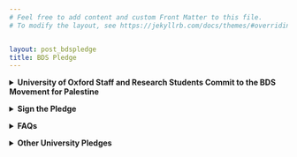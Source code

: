 ```yaml
---
# Feel free to add content and custom Front Matter to this file.
# To modify the layout, see https://jekyllrb.com/docs/themes/#overriding-theme-defaults


layout: post_bdspledge
title: BDS Pledge
---
```


<div class="text-with-frame-red">
<p><details><summary><strong><a>University of Oxford Staff and Research Students Commit to the BDS Movement for Palestine</a></strong></summary>
  
<br>


*Published April 2025*

As signatories of this pledge, we form a collective of staff and research students at the University of Oxford and its constituent Colleges who individually commit to the terms of the Boycott, Divestment, and Sanctions (BDS) movement. We do so in response to calls from Palestinian trade union, education, and civil society organizations – including the Palestinian Campaign for the Academic and Cultural Boycott of Israel (PACBI) and the Palestine Academy for Science and Technology – for international solidarity to end Israel’s regime of occupation, settler colonialism, apartheid, and now genocide in Gaza.**[(1)](#Note1)** We expect this call to be unchanged by any ceasefire agreement in Gaza: Israel has a documented history of violating and indeed nullifying ceasefire agreements, including that signed in January 2025, which in any case did not address the occupation in the West Bank or the wider apartheid regime.**[(2)](#Note2)**

Such egregious breaches of international law demand institutional action. Indeed, as legal observers have made clear, public institutions around the world, including universities, have a duty to respond to Israel’s actions to avoid institutional complicity. In assuming this responsibility, we urge members of the university to follow the lead of Oxford City Council, which on 24 March 2025 passed a motion precluding investment and trade with entities implicated in grave violations of human rights, citing its obligations to avoid complicity in Israel’s violations of international law.

Support for BDS is especially urgent for people of conscience working in higher education. In the year following October 2023, at least 117 university staff members and 681 university students were killed by Israeli forces in Gaza, and all 12 universities in Gaza were damaged or destroyed, along with 90% of school buildings, cultural centres, archives, libraries, and museums. A vocabulary of educide and scholasticide has emerged to describe these crimes committed by Israel in Palestine.**[(3)](#Note3)** And as the BDS movement has long shown, Israeli higher education institutions play a central role in supporting the Israeli occupation of Palestine and upholding apartheid.**[(4)](#Note4)** This includes systematically discriminating against Palestinian students and staff, as well as developing military systems, doctrines, and moral and legal rationales for Israeli crimes against Palestinians.

These issues are of direct importance at the University of Oxford, which is complicit through its current and historic institutional, financial, and academic relationships with companies and institutions implicated in Israeli crimes. These relationships, strengthened through years of collaboration, include, but are not limited to: documented ties to companies supplying the Israeli military, operating in illegal settlements, and sustaining the apartheid regime (e.g., by providing products or services that maintain the Apartheid Wall and checkpoints)**[(5)](#Note5)**; investments in companies implicated in Israeli crimes (through the endowments of the University and its Colleges, which stand at £8.1bn, the largest of any UK university); and relationships with Israeli universities that legitimise and implement occupation and apartheid policies while maintaining close ties to the military. A comprehensive report detailing these connections has been compiled by the Oxford BDS Coalition and was submitted to the UN Office of the High Commissioner for Human Rights (OHCHR); its publication is expected to be forthcoming. 

The following information provides an indicative overview of institutional complicity at Oxford as of March 2025:

- The University of Oxford sustains relationships with arms companies whose products are used by Israel to commit war crimes against Palestinians. Between 2019 and 2024, The University received at least £10.6 million in donations and research funding from Rolls Royce plc, a supplier of power systems for Israeli armoured vehicles and a partner in the F-35 fighter jet programme.**[(6)](#Note6)** These jets, armed with 2,000-lb bombs, have been deployed in Israeli attacks on the Gaza Strip since October 2023, contributing to the systematic destruction of life and infrastructure. Historically, the University has partnered with RTX (Raytheon Technologies) and BAE Systems, both key suppliers of weapons to Israel and former collaborators through the Oxford-based quantum computing hub (2014-2019).

- Freedom of Information requests have identified at least £29 million in direct and indirect investment by the University and its Colleges into companies involved in Israel’s crimes.**[(7)](#Note7)[(8)](#Note8)** These include firms providing cloud computing, surveillance and AI technologies to the Israeli military (Microsoft, Cisco Systems, Palantir), arms and dual use companies supplying the Israeli military (Caterpillar, Toyota Motor, Elbit Systems, General Electric), and businesses operating in illegal settlements in the West Bank (AirBnB, Expedia Group, Booking.com). 

- The University fosters academic partnerships with Israeli institutions complicit in settler-colonialism, apartheid, and occupation. Notably, it maintains a student exchange partnership with the Hebrew University of Jerusalem, an institution which trains intelligence officers for the Israeli Defence Forces (IDF) and partly operates on land expropriated from the Palestinian village of al-Issawiya in East Jerusalem. 

We, staff and research students at the University of Oxford and its constituent Colleges, pledge our commitment to the BDS movement as part of our broader solidarity with Palestinians against Israeli occupation, apartheid, ethnic cleansing, and genocide. Specifically, we commit to the following actions:

1. Refusing to participate in any formal or informal engagement with Israeli higher education institutions. Following the PACBI guidelines, Israeli higher education institutions are assumed to be complicit in Israel’s crimes unless proven otherwise. The boycott does not apply to scholars at Israeli universities acting in their individual capacity. 
2. Refusing to participate in any formal or informal engagement with any corporation involved in supporting Israeli occupation, apartheid, ethnic cleansing, or genocide in Palestine. We note that the national policies of UCU, Unite and Unison support members’ rights to refuse complicity in Israeli apartheid and occupation through support of boycott, divestment, and sanctions campaigns.
3. Working to provide direct support for higher education institutions, academics, educators, and students in Palestine and specifically in Gaza. The PACBI guidelines make clear the importance of supporting Palestinian academic institutions without requiring them to partner with Israeli counterparts. 
4. Speaking out against all attempts to silence Palestine solidarity action and speech on our campus and beyond. Since October 2023, the University has issued police action and disciplinary procedures against students acting in solidarity with Palestine, as well as indirect threats to organizers of solidarity events. Signatories affirm the right of students to speech and assembly in solidarity with Palestine. 
5. Calling on the Vice-Chancellor and Council, as well as Governing Bodies in the Colleges, to end without delay the university’s investments in, and procurement contracts with, companies supplying weapons to the Israeli military. All other investments of the University and its Colleges must be made transparent and a divestment plan covering both direct and indirect connections to Israeli state crimes must be formulated. 
6. Supporting a wider BDS campaign at the University of Oxford and across the city of Oxford. Signatories commit to supporting the ongoing work of monitoring complicity, organizing colleagues, and supporting solidarity actions within and beyond the university.  

We call on leaders from across the Collegiate University to join us in committing to these principles, to ensure that Oxford, as a world-leading university, takes a firm stand against occupation, apartheid, ethnic cleansing, and genocide, whenever and wherever these may occur.

-----------------------------------

NOTES: 

<a name="Note1" style="color:black">


- (1) Numerous human rights organizations, including Amnesty International and Human Rights Watch, have determined that Israel's actions in Gaza since October 2023 constitute genocide, and the International Court of Justice (ICJ) has issued provisional measures to Israel to prevent genocide; measures Israel continues to ignore. Further, on 19 July 2024, the ICJ issued a landmark Advisory Opinion on the illegality of Israel’s occupation of Palestinian territory, in response to which the UN General Assembly overwhelmingly adopted a resolution demanding that Israel end without delay its unlawful presence in occupied Palestinian territory.


</a>


<a name="Note2" style="color:black">


- (2) In the weeks following the ceasefire agreement of 19 January 2025, and in keeping with its history of violating ceasefire agreements, Israel continued to carry out strikes and attacks on Gaza, killing an estimated 155 Palestinians. At the same time, Israel launched an operation across several refugee camps in the West Bank, displacing 40,000 Palestinians as of 10 February. On 2 March, Israel imposed a blockade on all lifesaving supplies – including food, fuel, and medicine – entering Gaza. Israel resumed its bombardment of Gaza on 17 March 2025. Hundreds of Palestinians were killed in the first hours of this assault, which has unilaterally nullified the ceasefire agreement.


</a>

<a name="Note3" style="color:black">


- (3) The term scholasticide was first coined by Karma Nabulsi in the context of Israel’s assault on Gaza launched in December 2008 and with reference to longstanding attacks on Palestinian higher education, which date to the Nakba of 1948.


</a>

<a name="Note4" style="color:black">

- (4) For a detailed exposition of the links between Israeli universities and Israeli state violence, see: Maya Wind, Towers of Ivory and Steel: How Israeli Universities Deny Palestinian Freedom (London: Verso, 2024). 


</a>


<a name="Note5" style="color:black">


- (5) To identify the specific companies and institutions that meet the above-mentioned criteria, we refer to the OHCHR’s Database of business enterprises involved in illegal Israeli settlements, the American Friends Service Committee’s ‘Divesting for Palestine’ database, the ‘Who Profits’ Corporate Database, and this September 2024 article by Palestinian Academic Unions that identifies complicit Israeli universities.


</a>


<a name="Note6" style="color:black">

- (6) This information has been sourced from a reply dated May 2024 from the University Information Compliance Team in response to a Freedom of Information Request. The full reply is available **[here](https://drive.google.com/file/d/1ue6xUaFtlPpdYOa-5pcSeZ72ClowwBuP/view)**.


</a>


<a name="Note7" style="color:black">


- (7) £85.2 million of the University of Oxford’s endowment is invested in a passive equity tracker fund managed by BlackRock, of which £7.2 million is indirectly invested across 36 complicit companies, some listed above.


</a>


<a name="Note8" style="color:black">

- (8) FOI requests submitted by staff and student organisers uncovered at least £22 million invested by four colleges (All Souls, New, University and Merton) across companies complicit in Israeli apartheid, including investments in companies doing business in illegal settlements and companies that supply the Israeli military. 
 

</a>

</details></p>
</div><p>


<div class="text-with-frame-red">
<p><details><summary><strong><a>Sign the Pledge</a></strong></summary><p>


**[Link to sign](https://docs.google.com/forms/d/e/1FAIpQLSfV2CT7kqmYOgrCG3UjRGT9V4ZvvFou9_NAY1OoWaljBxkfqQ/viewform?fbzx=337549495575692648)**

PRIVACY NOTICE: This information is gathered by Oxford Staff BDS and will not be shared with any other individuals or groups. All data will be kept in accordance with GDPR restrictions and will be destroyed after one year. To update your information or request that it be erased, write to oxfordstaffbds@gmail.com. 

*Endorsements will be posted to this pledge at least weekly. Emails will not be posted. The last update was 3 April 2025.* 

If you would like to support this pledge as an organisation, please get in touch at oxfordstaffbds@gmail.com.


</p></details></p>
</div><p>

<div class="text-with-frame-red">
<p><details><summary><strong><a>FAQs</a></strong></summary>

  
<p><details><summary><strong><a>Question 1</a></strong></summary><p>


 - some text


</p></details></p>

<p><details><summary><strong><a>Question 2</a></strong></summary><p>


- some text

</p></details></p>

<p><details><summary><strong><a>Question 3</a></strong></summary><p>


 - some text


</p></details></p>

<p><details><summary><strong><a>Question 4</a></strong></summary><p>


 - some text


</p></details></p>

</details></p>
</div><p>

<div class="text-with-frame-red">
<p><details><summary><strong><a>Other University Pledges</a></strong></summary><p>


[Link to pledge](https://oxfordbds.github.io/data/primer.pdf)


</p></details></p>
</div><p>



